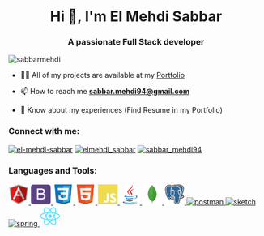 <h1 align="center">Hi 👋, I'm El Mehdi Sabbar</h1>
<h3 align="center">A passionate Full Stack developer</h3>

<p align="left"> <img src="https://komarev.com/ghpvc/?username=sabbarmehdi&label=Profile%20views&color=0e75b6&style=flat" alt="sabbarmehdi" /> </p>



<!-- 🔭 I’m currently working on [TourismPro](https://github.com/sabbarmehdi/TourismProFront)-->

<!-- 🌱 I’m currently learning **ReactJS, React Native, NodeJS** -->

- 👨‍💻 All of my projects are available at my [Portfolio](https://sabbarmehdi.github.io/portfolio/)

- 📫 How to reach me **sabbar.mehdi94@gmail.com**

- 📄 Know about my experiences (Find Resume in my Portfolio)

<h3 align="left">Connect with me:</h3>
<p align="left">
<a href="https://linkedin.com/in/el-mehdi-sabbar" target="blank"><img align="center" src="https://cdn.jsdelivr.net/npm/simple-icons@3.0.1/icons/linkedin.svg" alt="el-mehdi-sabbar" height="30" width="40" /></a>
<a href="https://instagram.com/elmehdi_sabbar" target="blank"><img align="center" src="https://cdn.jsdelivr.net/npm/simple-icons@3.0.1/icons/instagram.svg" alt="elmehdi_sabbar" height="30" width="40" /></a>
<a href="https://www.hackerrank.com/sabbar_mehdi94" target="blank"><img align="center" src="https://cdn.jsdelivr.net/npm/simple-icons@3.0.1/icons/hackerrank.svg" alt="sabbar_mehdi94" height="30" width="40" /></a>
</p>

<h3 align="left">Languages and Tools:</h3>
<p align="left"> <a href="https://angular.io" target="_blank"> <img src="https://raw.githubusercontent.com/devicons/devicon/2809b567852a4648062a2d3e7c1c531367458c0b/icons/angularjs/angularjs-original.svg" alt="angularjs" width="40" height="40"/> </a> <a href="https://getbootstrap.com" target="_blank"> <img src="https://raw.githubusercontent.com/devicons/devicon/2809b567852a4648062a2d3e7c1c531367458c0b/icons/bootstrap/bootstrap-plain.svg" alt="bootstrap" width="40" height="40"/> </a> <a href="https://www.w3schools.com/css/" target="_blank"> <img src="https://raw.githubusercontent.com/devicons/devicon/2809b567852a4648062a2d3e7c1c531367458c0b/icons/css3/css3-original.svg" alt="css3" width="40" height="40"/> </a> <a href="https://www.w3.org/html/" target="_blank"> <img src="https://raw.githubusercontent.com/devicons/devicon/2809b567852a4648062a2d3e7c1c531367458c0b/icons/html5/html5-original.svg" alt="html5" width="40" height="40"/> </a> <a href="https://developer.mozilla.org/en-US/docs/Web/JavaScript" target="_blank"> <img src="https://raw.githubusercontent.com/devicons/devicon/2809b567852a4648062a2d3e7c1c531367458c0b/icons/javascript/javascript-plain.svg" alt="javascript" width="40" height="40"/> </a> <a href="https://www.java.com" target="_blank"> <img src="https://raw.githubusercontent.com/devicons/devicon/2809b567852a4648062a2d3e7c1c531367458c0b/icons/java/java-original.svg" alt="java" width="40" height="40"/> </a> <a href="https://www.mongodb.com/" target="_blank"> <img src="https://raw.githubusercontent.com/devicons/devicon/2809b567852a4648062a2d3e7c1c531367458c0b/icons/mongodb/mongodb-original.svg" alt="mongodb" width="40" height="40"/> </a> <a href="https://www.postgresql.org" target="_blank"> <img src="https://raw.githubusercontent.com/devicons/devicon/2809b567852a4648062a2d3e7c1c531367458c0b/icons/postgresql/postgresql-original.svg" alt="postgresql" width="40" height="40"/> </a> <a href="https://postman.com" target="_blank"> <img src="https://www.vectorlogo.zone/logos/getpostman/getpostman-icon.svg" alt="postman" width="40" height="40"/> </a> <a href="https://www.sketch.com/" target="_blank"> <img src="https://www.vectorlogo.zone/logos/sketchapp/sketchapp-icon.svg" alt="sketch" width="40" height="40"/> </a> <a href="https://spring.io/" target="_blank"> <img src="https://www.vectorlogo.zone/logos/springio/springio-icon.svg" alt="spring" width="40" height="40"/> </a> <a href="https://www.reactjs.org/" target="_blank"> <img src="https://raw.githubusercontent.com/devicons/devicon/2809b567852a4648062a2d3e7c1c531367458c0b/icons/react/react-original.svg" alt="reactjs" width="40" height="40"/> </a> </p>


